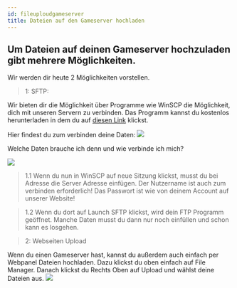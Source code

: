 ```yaml
---
id: fileuploudgameserver
title: Dateien auf den Gameserver hochladen
---
```

## Um Dateien auf deinen Gameserver hochzuladen gibt mehrere Möglichkeiten.

Wir werden dir heute 2 Möglichkeiten vorstellen.

>1: SFTP:

Wir bieten dir die Möglichkeit über Programme wie WinSCP die Möglichkeit, dich mit unseren Servern zu verbinden.
Das Programm kannst du kostenlos herunterladen in dem du auf [diesen Link](https://winscp.net/eng/download.php) klickst.

Hier findest du zum verbinden deine Daten:
![](https://screen.r-it.link/Zono0/SUJAyIBo57.png/raw)

Welche Daten brauche ich denn und wie verbinde ich mich?

![](https://screen.r-it.link/Zono0/HItILEWu85.png/raw)


>1.1
Wenn du nun in WinSCP auf neue Sitzung klickst, musst du bei Adresse die Server Adresse einfügen.
Der Nutzername ist auch zum verbinden erforderlich!
Das Passwort ist wie von deinem Account auf unserer Website!

>1.2
Wenn du dort auf Launch SFTP klickst, wird dein FTP Programm geöffnet.
Manche Daten musst du dann nur noch einfüllen und schon kann es losgehen.

>2: Webseiten Upload

Wenn du einen Gameserver hast, kannst du außerdem auch einfach per Webpanel Dateien hochladen.
Dazu klickst du oben einfach auf File Manager.
Danach klickst du Rechts Oben auf Upload und wählst deine Dateien aus.
![](https://screen.r-it.link/FonU7/wesewUWE70.png/raw)


